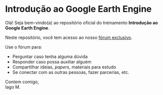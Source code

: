 # Introdução ao Google Earth Engine

Olá! Seja bem-vindo(a) ao repositório oficial do treinamento **Introdução ao Google Earth Engine**.

Neste repositório, você tem acesso ao nosso [fórum exclusivo](https://github.com/iagomoliv/intro-gee/discussions).

Use o fórum para:
*  Perguntar caso tenha alguma dúvida
*  Responder caso possa auxiliar alguém
*  Compartilhar ideias, *papers*, materiais para estudo
*  Se conectar com as outras pessoas, fazer parcerias, etc.

Contem comigo,  
Iago M.
